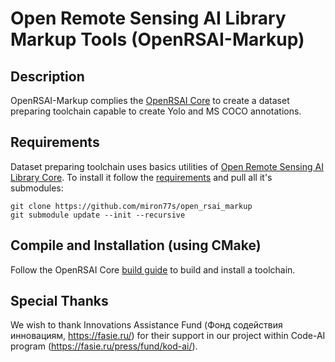 # Open Remote Sensing AI Library Markup Tools (OpenRSAI-Markup)

## Description

OpenRSAI-Markup complies the [OpenRSAI Core](https://github.com/miron77s/open_rsai) to create a dataset preparing toolchain capable to create Yolo and MS COCO annotations.

## Requirements

Dataset preparing toolchain uses basics utilities of [Open Remote Sensing AI Library Core](https://github.com/miron77s/open_rsai). To install it follow the  [requirements](https://github.com/miron77s/open_rsai#requirements) and pull all it's submodules:

```
git clone https://github.com/miron77s/open_rsai_markup
git submodule update --init --recursive
```

## Compile and Installation (using CMake)

Follow the OpenRSAI Core [build guide](https://github.com/miron77s/open_rsai/blob/main/README.md#compile-and-installation-using-cmake) to build and install a toolchain.

## Special Thanks

We wish to thank Innovations Assistance Fund (Фонд содействия инновациям, https://fasie.ru/)
for their support in our project within Code-AI program (https://fasie.ru/press/fund/kod-ai/).
